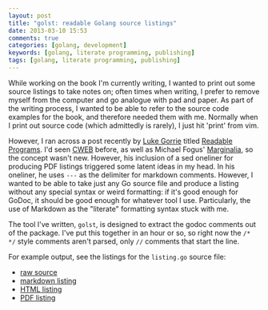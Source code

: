 ```yaml
---
layout: post
title: "golst: readable Golang source listings"
date: 2013-03-10 15:53
comments: true
categories: [golang, development]
keywords: [golang, literate programming, publishing]
tags: [golang, literate programming, publishing]
---
```


While working on the book I'm currently writing, I wanted to print out
some source listings to take notes on; often times when writing, I prefer
to remove myself from the computer and go analogue with pad and paper. As
part of the writing process, I wanted to be able to refer to the source
code examples for the book, and therefore needed them with me. Normally
when I print out source code (which admittedly is rarely), I just hit 'print'
from vim.

However, I ran across a post recently by [Luke Gorrie](http://blog.lukego.com/)
titled [Readable Programs](http://blog.lukego.com/blog/2012/10/24/readable-programs/).
I'd seen [CWEB](http://sunburn.stanford.edu/~knuth/cweb.html) before, as well
as Michael Fogus' [Marginalia](http://fogus.github.com/marginalia/), so the
concept wasn't new. However, his inclusion of a sed oneliner for producing
PDF listings triggered some latent ideas in my head. In his oneliner, he
uses `---` as the delimiter for markdown comments. However, I wanted to be
able to take just any Go source file and produce a listing without any
special syntax or weird formatting: if it's good enough for GoDoc, it should
be good enough for whatever tool I use. Particularly, the use of Markdown
as the "literate" formatting syntax stuck with me.

The tool I've written, `golst`, is designed to extract the godoc comments out
of the package. I've put this together in an hour or so, so right now the
`/* */` style comments aren't parsed, only `//` comments that start the line.

For example output, see the listings for the `listing.go` source file:

* [raw source](/downloads/golst/listing.go)
* [markdown listing](/downloads/golst/listing.go.md)
* [HTML listing](/downloads/golst/listing.go.html)
* [PDF listing](/downloads/golst/listing.go.pdf)

